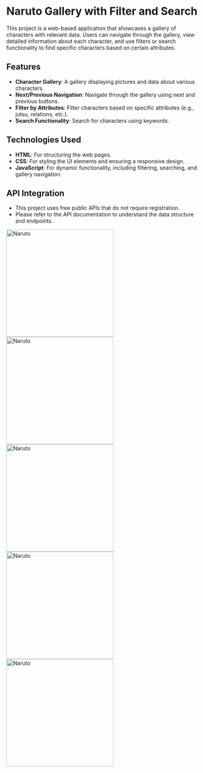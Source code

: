 # Naruto Gallery with Filter and Search

This project is a web-based application that showcases a gallery of characters with relevant data. Users can navigate through the gallery, view detailed information about each character, and use filters or search functionality to find specific characters based on certain attributes.

## Features

- **Character Gallery**: A gallery displaying pictures and data about various characters.
- **Next/Previous Navigation**: Navigate through the gallery using next and previous buttons.
- **Filter by Attributes**: Filter characters based on specific attributes (e.g., jutsu, relations, etc.).
- **Search Functionality**: Search for characters using keywords.

## Technologies Used

- **HTML**: For structuring the web pages.
- **CSS**: For styling the UI elements and ensuring a responsive design.
- **JavaScript**: For dynamic functionality, including filtering, searching, and gallery navigation.

## API Integration

- This project uses free public APIs that do not require registration.
- Please refer to the API documentation to understand the data structure and endpoints.

<img src="https://m.media-amazon.com/images/M/MV5BZmQ5NGFiNWEtMmMyMC00MDdiLTg4YjktOGY5Yzc2MDUxMTE1XkEyXkFqcGdeQXVyNTA4NzY1MzY@._V1_QL75_UY281_CR1,0,190,281_.jpg" alt="Naruto" height="281"> <img src="https://facts.net/wp-content/uploads/2023/05/Naruto.jpeg" alt="Naruto" height="281"> <img src="https://fr.web.img4.acsta.net/pictures/19/08/05/16/55/2130716.jpg" alt="Naruto" height="281"> <img src="https://www.alucare.fr/wp-content/uploads/2023/08/Naruto-scaled.jpg" alt="Naruto" height="281"> <img src="https://wallpapers.com/images/hd/naruto-profile-pictures-sa1tekghfajrr928.jpg" alt="Naruto" height="281">
